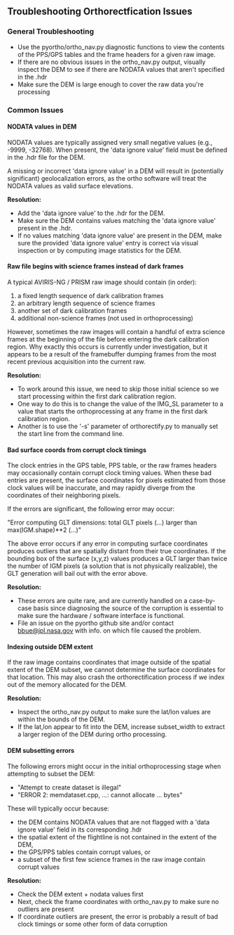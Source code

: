## Troubleshooting Orthorectfication Issues

### General Troubleshooting

* Use the pyortho/ortho_nav.py diagnostic functions to view the contents of the PPS/GPS tables and the frame headers for a given raw image. 
* If there are no obvious issues in the ortho_nav.py output, visually inspect the DEM to see if there are NODATA values that aren't specified in the .hdr
* Make sure the DEM is large enough to cover the raw data you're processing


### Common Issues

#### NODATA values in DEM

NODATA values are typically assigned very small negative values (e.g., -9999, -32768). When present, the 'data ignore value' field must be defined in the .hdr file for the DEM. 

A missing or incorrect 'data ignore value' in a DEM will result in (potentially significant) geolocalization errors, as the ortho software will treat the NODATA values as valid surface elevations. 

<b>Resolution:</b>

* Add the 'data ignore value' to the .hdr for the DEM.
* Make sure the DEM contains values matching the 'data ignore value' present in the .hdr. 
* If no values matching 'data ignore value' are present in the DEM, make sure the provided 'data ignore value' entry is correct via visual inspection or by computing image statistics for the DEM.  

#### Raw file begins with science frames instead of dark frames

A typical AVIRIS-NG / PRISM raw image should contain (in order):

1) a fixed length sequence of dark calibration frames 
2) an arbitrary length sequence of science frames
3) another set of dark calibration frames
4) additional non-science frames (not used in orthoprocessing)

However, sometimes the raw images will contain a handful of extra science frames at the beginning of the file before entering the dark calibration region. Why exactly this occurs is currently under investigation, but it appears to be a result of the framebuffer dumping frames from the most recent previous acquisition into the current raw. 

<b>Resolution:</b>

* To work around this issue, we need to skip those initial science so we start processing within the first dark calibration region. 
* One way to do this is to change the value of the IMG_SL parameter to a value that starts the orthoprocessing at any frame in the first dark calibration region. 
* Another is to use the '-s' parameter of orthorectify.py to manually set the start line from the command line.

#### Bad surface coords from corrupt clock timings

The clock entries in the GPS table, PPS table, or the raw frames headers may occasionally contain corrupt clock timing values. When these bad entries are present, the surface coordinates for pixels estimated from those clock values will be inaccurate, and may rapidly diverge from the coordinates of their neighboring pixels. 

If the errors are significant, the following error may occur: 

"Error computing GLT dimensions: total GLT pixels (...) larger than max(IGM.shape)**2 (...)"

The above error occurs if any error in computing surface coordinates produces outliers that are spatially distant from their true coordinates. If the bounding box of the surface (x,y,z) values produces a GLT larger than twice the number of IGM pixels (a solution that is not physically realizable), the GLT generation will bail out with the error above.

<b>Resolution:</b>

* These errors are quite rare, and are currently handled on a case-by-case basis since diagnosing the source of the corruption is essential to make sure the hardware / software interface is functional. 
* File an issue on the pyortho github site and/or contact bbue@jpl.nasa.gov with info. on which file caused the problem. 



#### Indexing outside DEM extent

If the raw image contains coordinates that image outside of the spatial extent of the DEM subset, we cannot determine the surface coordinates for that location. This may also crash the orthorectification process if we index out of the memory allocated for the DEM.

<b>Resolution:</b>
 
* Inspect the ortho\_nav.py output to make sure the lat/lon values are within the bounds of the DEM.
* If the lat,lon appear to fit into the DEM, increase subset\_width to extract a larger region of the DEM during ortho processing.

#### DEM subsetting errors 

The following errors might occur in the initial orthoprocessing stage when attempting to subset the DEM:

* "Attempt to create dataset is illegal"
* "ERROR 2: memdataset.cpp, ...: cannot allocate ... bytes"

These will typically occur because:

* the DEM contains NODATA values that are not flagged with a 'data ignore value' field in its corresponding .hdr
* the spatial extent of the flightline is not contained in the extent of the DEM,
* the GPS/PPS tables contain corrupt values, or
* a subset of the first few science frames in the raw image contain corrupt values

<b>Resolution:</b>

* Check the DEM extent + nodata values first
* Next, check the frame coordinates with ortho_nav.py to make sure no outliers are present
* If coordinate outliers are present, the error is probably a result of bad clock timings or some other form of data corruption







